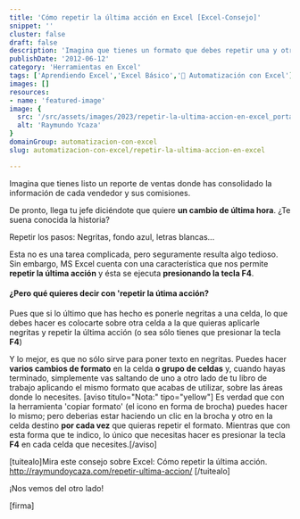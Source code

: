 ```yaml
---
title: 'Cómo repetir la última acción en Excel [Excel-Consejo]'
snippet: ''
cluster: false
draft: false 
description: 'Imagina que tienes un formato que debes repetir una y otra vez. Qué tedioso resulta ¿No es verdad? Aprende cómo puedes repetir la última acción en Excel.'
publishDate: '2012-06-12'
category: 'Herramientas en Excel'
tags: ['Aprendiendo Excel','Excel Básico','🤖 Automatización con Excel']
images: []
resources: 
- name: 'featured-image'
image: {
  src: '/src/assets/images/2023/repetir-la-ultima-accion-en-excel_portada.png',
  alt: 'Raymundo Ycaza'
}
domainGroup: automatizacion-con-excel
slug: automatizacion-con-excel/repetir-la-ultima-accion-en-excel

---
```


Imagina que tienes listo un reporte de ventas donde has consolidado la información de cada vendedor y sus comisiones.

De pronto, llega tu jefe diciéndote que quiere **un cambio de última hora**. ¿Te suena conocida la historia?

Repetir los pasos: Negritas, fondo azul, letras blancas...

Esta no es una tarea complicada, pero seguramente resulta algo tedioso. Sin embargo, MS Excel cuenta con una característica que nos permite **repetir la última acción** y ésta se ejecuta **presionando la tecla F4**.

#### ¿Pero qué quieres decir con 'repetir la útima acción?

Pues que si lo último que has hecho es ponerle negritas a una celda, lo que debes hacer es colocarte sobre otra celda a la que quieras aplicarle negritas y repetir la última acción (o sea sólo tienes que presionar la tecla **F4**)

Y lo mejor, es que no sólo sirve para poner texto en negritas. Puedes hacer **varios cambios de formato** en la celda **o grupo de celdas** y, cuando hayas terminado, simplemente vas saltando de uno a otro lado de tu libro de trabajo aplicando el mismo formato que acabas de utilizar, sobre las áreas donde lo necesites. \[aviso titulo="Nota:" tipo="yellow"\] Es verdad que con la herramienta 'copiar formato' (el icono en forma de brocha) puedes hacer lo mismo; pero deberias estar haciendo un clic en la brocha y otro en la celda destino **por cada vez** que quieras repetir el formato. Mientras que con esta forma que te indico, lo único que necesitas hacer es presionar la tecla **F4** en cada celda que necesites.\[/aviso\]

\[tuitealo\]Mira este consejo sobre Excel: Cómo repetir la última acción. http://raymundoycaza.com/repetir-ultima-accion/ \[/tuitealo\]

¡Nos vemos del otro lado!

\[firma\]

